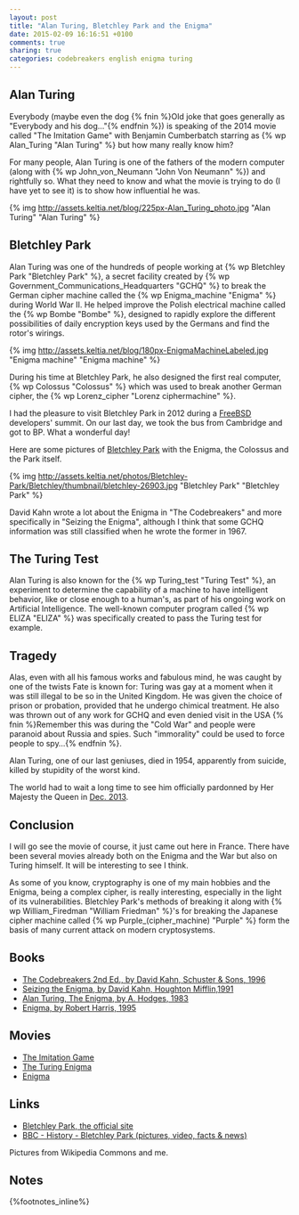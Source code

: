 ```yaml
---
layout: post
title: "Alan Turing, Bletchley Park and the Enigma"
date: 2015-02-09 16:16:51 +0100
comments: true
sharing: true
categories: codebreakers english enigma turing
---
```


Alan Turing
-----------
Everybody (maybe even the dog {% fnin %}Old joke that goes generally as "Everybody and his dog…"{% endfnin %}) is speaking of the 2014 movie called "The Imitation Game" with Benjamin Cumberbatch starring as {% wp Alan_Turing "Alan Turing" %} but how many really know him?

For many people, Alan Turing is one of the fathers of the modern computer (along with {% wp John_von_Neumann "John Von Neumann" %}) and rightfully so.  What they need to know and what the movie is trying to do (I have yet to see it) is to show how influential he was.

{% img http://assets.keltia.net/blog/225px-Alan_Turing_photo.jpg "Alan Turing" "Alan Turing" %}
<!--more-->
Bletchley Park
--------------
Alan Turing was one of the hundreds of people working at {% wp Bletchley Park "Bletchley Park" %}, a secret facility created by {% wp Government_Communications_Headquarters "GCHQ" %} to break the German cipher machine called the {% wp Enigma_machine "Enigma" %} during World War II.  He helped improve the Polish electrical machine called the {% wp Bombe "Bombe" %}, designed to rapidly explore the different possibilities of daily encryption keys used by the Germans and find the rotor's wirings.

{% img http://assets.keltia.net/blog/180px-EnigmaMachineLabeled.jpg "Enigma machine" "Enigma machine" %}

During his time at Bletchley Park, he also designed the first real computer, {% wp Colossus "Colossus" %} which was used to break another German cipher, the {% wp Lorenz_cipher "Lorenz ciphermachine" %}.

I had the pleasure to visit Bletchley Park in 2012 during a [FreeBSD](http://www.freebsd.org/) developers' summit.  On our last day, we took the bus from Cambridge and got to BP.  What a wonderful day!

Here are some pictures of [Bletchley Park](http://assets.keltia.net/photos/Bletchley-Park/) with the Enigma, the Colossus and the Park itself.

{% img http://assets.keltia.net/photos/Bletchley-Park/Bletchley/thumbnail/bletchley-26903.jpg  "Bletchley Park" "Bletchley Park" %}

David Kahn wrote a lot about the Enigma in "The Codebreakers" and more specifically in "Seizing the Enigma", although I think that some GCHQ information was still classified when he wrote the former in 1967.

The Turing Test
---------------
Alan Turing is also known for the {% wp Turing_test "Turing Test" %}, an experiment to determine the capability of a machine to have intelligent behavior, like or close enough to a human's, as part of his ongoing work on Artificial Intelligence.  The well-known computer program called {% wp ELIZA "ELIZA" %} was specifically created to pass the Turing test for example.

Tragedy
-------
Alas, even with all his famous works and fabulous mind, he was caught by one of the twists Fate is known for: Turing was gay at a moment when it was still illegal to be so in the United Kingdom.  He was given the choice of prison or probation, provided that he undergo chimical treatment.  He also was thrown out of any work for GCHQ and even denied visit in the USA {% fnin %}Remember this was during the "Cold War" and people were paranoid about Russia and spies.  Such "immorality" could be used to force people to spy…{% endfnin %}.

Alan Turing, one of our last geniuses, died in 1954, apparently from suicide, killed by stupidity of the worst kind.

The world had to wait a long time to see him officially pardonned by Her Majesty the Queen in [Dec. 2013](http://cryptome.org/2013/12/turing-pardon.pdf).

Conclusion
----------
I will go see the movie of course, it just came out here in France.  There have been several movies already both on the Enigma and the War but also on Turing himself.  It will be interesting to see I think.

As some of you know, cryptography is one of my main hobbies and the Enigma, being a complex cipher, is really interesting, especially in the light of its vulnerabilities.  Bletchley Park's methods of breaking it along with {% wp William_Firedman "William Friedman" %}'s for breaking the Japanese cipher machine called {% wp Purple_(cipher_machine) "Purple" %} form the basis of many current attack on modern cryptosystems.

Books
-----
- [The Codebreakers 2nd Ed., by David Kahn, Schuster & Sons, 1996](http://amzn.to/1AOCmv4)
- [Seizing the Enigma, by David Kahn, Houghton Mifflin,1991](http://amzn.to/1KAvvH8)
- [Alan Turing, The Enigma, by A. Hodges, 1983](https://www.goodreads.com/book/show/150731.Alan_Turing)
- [Enigma, by Robert Harris, 1995](https://www.goodreads.com/book/show/843989.Enigma)

Movies
------
- [The Imitation Game](http://www.imdb.com/title/tt2084970/)
- [The Turing Enigma](http://www.imdb.com/title/tt2074461/)
- [Enigma](http://www.imdb.com/title/tt0157583/)

Links
-----
- [Bletchley Park, the official site](http://www.bletchleypark.org.uk/)
- [BBC - History - Bletchley Park (pictures, video, facts & news)](http://www.bbc.co.uk/history/places/bletchley_park)

Pictures from Wikipedia Commons and me.

Notes
-----
{%footnotes_inline%}

